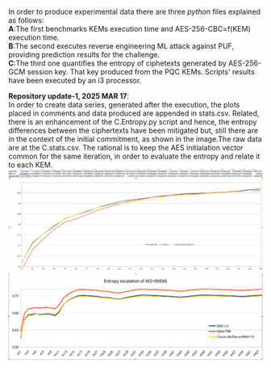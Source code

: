 In order to produce experimental data there are three *python* files explained as follows:  
**A**:The first benchmarks KEMs execution time and AES-256-CBC=f(KEM)  execution time.  
**B**:The second executes reverse engineering ML attack against PUF, providing prediction results for the challenge.  
**C**:The third one quantifies the entropy of ciphetexts generated by AES-256-GCM session key. That key produced from the PQC KEMs. 
Scripts'  results  have been executed  by an i3 processor.  

**Repository update-1, 2025 MAR 17**:  
In order to create data series, generated after the execution, the plots placed in comments and data produced are appended in stats.csv. Related, there is an enhancement of the C.Entropy.py script and hence, the entropy differences between the ciphertexts have been mitigated but, still there are in the context of the initial commitment, as shown in the image.The raw data are at the C.stats.csv. The rational is to keep the AES initialation vector common for the same iteration, in order to evaluate the entropy  and relate it to each KEM.   
![Entropy-1](image-1.png)
![Entropy-2](image-2.png)
